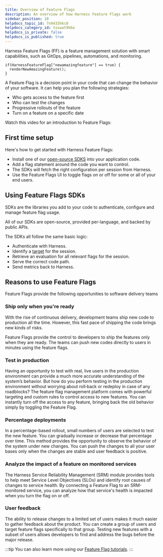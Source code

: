 ```yaml
---
title: Overview of Feature Flags
description: An overview of how Harness Feature Flags work
sidebar_position: 10
helpdocs_topic_id: 7n9433hkc0
helpdocs_category_id: tsswat9k6o
helpdocs_is_private: false
helpdocs_is_published: true
---
```


Harness Feature Flags (FF) is a feature management solution with smart capabilities, such as GitOps, pipelines, automations, and monitoring.

```
if(HarnessFeatureFlag["newamazingfeature"] == true) {  
  renderNewAmazingFeature();  
}
```
A Feature Flag is a decision point in your code that can change the behavior of your software. It can help you plan the following strategies:

* Who gets access to the feature first
* Who can test the changes
* Progressive rollouts of the feature
* Turn on a feature on a specific date

Watch this video for an introduction to Feature Flags:

<!-- Video:
https://www.loom.com/share/0ff74ed44f7c44a6b33c4d3b83046695-->
<docvideo src="https://www.loom.com/share/0ff74ed44f7c44a6b33c4d3b83046695" /> 

## First time setup 

Here's how to get started with Harness Feature Flags:

- Install one of our [open-source SDKS](https://developer.harness.io/docs/category/sdks-overview) into your application code. 
- Add a flag statement around the code you want to control.
- The SDKs will fetch the right configuration per session from Harness.
- Use the Feature Flags UI to toggle flags on or off for some or all of your end users.

## Using Feature Flags SDKs

SDKs are the libraries you add to your code to authenticate, configure and manage feature flag usage.

All of our SDKs are open-source, provided per-language, and backed by public APIs.

The SDKs all follow the same basic logic:

- Authenticate with Harness.
- Identify a [target](https://developer.harness.io/docs/category/manage-target-users-and-groups) for the session.
- Retrieve an evaluation for all relevant flags for the session.
- Serve the correct code path.
- Send metrics back to Harness.

## Reasons to use Feature Flags

Feature Flags provide the following opportunities to software delivery teams

### Ship only when you're ready

With the rise of continuous delivery, development teams ship new code to production all the time. However, this fast pace of shipping the code brings new kinds of risks.

Feature Flags provide the control to developers to ship the features only when they are ready. The teams can push new codes directly to users in minutes using the feature flags.

### Test in production

Having an opportunity to test with real, live users in the production environment can provide a much more accurate understanding of the system’s behavior. But how do you perform testing in the production environment without worrying about roll‐back or redeploy in case of any roadblocks? The feature flag management platform comes with powerful targeting and custom rules to control access to new features. You can instantly turn off the access to any feature, bringing back the old behavior simply by toggling the Feature Flag.

### Percentage deployments

In a percentage-based rollout, small numbers of users are selected to test the new feature. You can gradually increase or decrease that percentage over time. This method provides the opportunity to observe the behavior of the system under new changes. You can push the changes to all your user bases only when the changes are stable and user feedback is positive.

### Analyze the impact of a feature on monitored services

The Harness Service Reliability Management (SRM) module provides tools to help meet Service Level Objectives (SLOs) and identify root causes of changes to service health. By connecting a Feature Flag to an SRM-monitored service, you can analyze how that service's health is impacted when you turn the flag on or off.

### User feedback

The ability to release changes to a limited set of users makes it much easier to gather feedback about the product. You can create a group of users and target feature flags specifically to that group. Testing new features with a subset of users allows developers to find and address the bugs before the major release.

:::tip
You can also learn more using our [Feature Flag tutorials](https://developer.harness.io/tutorials/feature-flags).
:::
